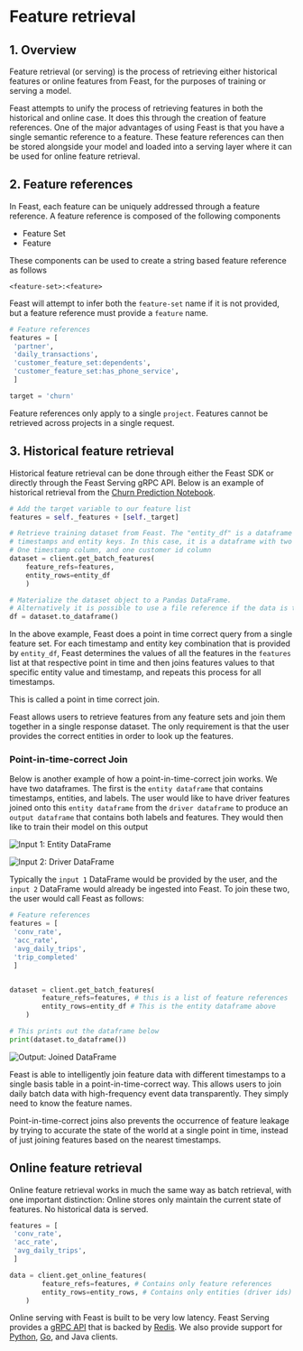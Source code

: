 # Feature retrieval

## 1. Overview

Feature retrieval \(or serving\) is the process of retrieving either historical features or online features from Feast, for the purposes of training or serving a model.

Feast attempts to unify the process of retrieving features in both the historical and online case. It does this through the creation of feature references. One of the major advantages of using Feast is that you have a single semantic reference to a feature. These feature references can then be stored alongside your model and loaded into a serving layer where it can be used for online feature retrieval.

## 2. Feature references

In Feast, each feature can be uniquely addressed through a feature reference. A feature reference is composed of the following components

* Feature Set
* Feature

These components can be used to create a string based feature reference as follows

`<feature-set>:<feature>`

Feast will attempt to infer both the `feature-set` name if it is not provided, but a feature reference must provide a `feature` name.

```python
# Feature references
features = [
 'partner', 
 'daily_transactions',
 'customer_feature_set:dependents',
 'customer_feature_set:has_phone_service',
 ]

target = 'churn'
```

Feature references only apply to a single `project`. Features cannot be retrieved across projects in a single request.

## 3. Historical feature retrieval

Historical feature retrieval can be done through either the Feast SDK or directly through the Feast Serving gRPC API. Below is an example of historical retrieval from the [Churn Prediction Notebook](https://github.com/gojek/feast/blob/master/examples/feast-xgboost-churn-prediction-tutorial/Telecom%20Customer%20Churn%20Prediction%20%28with%20Feast%20and%20XGBoost%29.ipynb).

```python
# Add the target variable to our feature list
features = self._features + [self._target]

# Retrieve training dataset from Feast. The "entity_df" is a dataframe that contains
# timestamps and entity keys. In this case, it is a dataframe with two columns.
# One timestamp column, and one customer id column
dataset = client.get_batch_features(
    feature_refs=features,
    entity_rows=entity_df
    )

# Materialize the dataset object to a Pandas DataFrame. 
# Alternatively it is possible to use a file reference if the data is too large
df = dataset.to_dataframe()
```

In the above example, Feast does a point in time correct query from a single feature set. For each timestamp and entity key combination that is provided by `entity_df`, Feast determines the values of all the features in the `features` list at that respective point in time and then joins features values to that specific entity value and timestamp, and repeats this process for all timestamps.

This is called a point in time correct join.

Feast allows users to retrieve features from any feature sets and join them together in a single response dataset. The only requirement is that the user provides the correct entities in order to look up the features.

### **Point-in-time-correct Join**

Below is another example of how a point-in-time-correct join works. We have two dataframes. The first is the `entity dataframe` that contains timestamps, entities, and labels. The user would like to have driver features joined onto this `entity dataframe` from the `driver dataframe` to produce an `output dataframe` that contains both labels and features. They would then like to train their model on this output

![Input 1: Entity DataFrame](https://lh3.googleusercontent.com/ecS5sqj3FHLFSm06XF11NmTQSru-bQ4Az3Kuko_vg5YlBxXjHadlsGwmo7d7wUx4fA1ssdZvxrESDKfkGWjj3HNJg_jIqXY0avz2JzCcEOXLBLmtXNEY8k2u3f4QusHdDWdqRARQHYE)

![Input 2: Driver DataFrame](https://lh3.googleusercontent.com/LRtCOzmcfhLWzpyndbRKZSVPanLLzfULoHx2YxY6N3i1gQd2Eh6MS1igahOe8ydA7zQulIFJEaQ0IXFXOsdkKRobOC6ThSOnT4hACbCl1jeM4O2JDVC_kvw8lwTCezVUD3d6ZUYj31Q)

Typically the `input 1` DataFrame would be provided by the user, and the `input 2` DataFrame would already be ingested into Feast. To join these two, the user would call Feast as follows:

```python
# Feature references
features = [
 'conv_rate',
 'acc_rate',
 'avg_daily_trips',
 'trip_completed'
 ]


dataset = client.get_batch_features(
        feature_refs=features, # this is a list of feature references
        entity_rows=entity_df # This is the entity dataframe above
    )

# This prints out the dataframe below 
print(dataset.to_dataframe())
```

![Output: Joined DataFrame](https://lh5.googleusercontent.com/Gm-4Ru68KyIQ2tQtaVTDFngqO7pMtlMP1YAQO-bqln6_Mo2XAPdbij6w5ACnHAmQ053XUPu6G-c2aYRVJxPqPTMN_BcH6PY0-E1kCwXQAdW1CcQo5tc0g5ilcuVAtqsHcJB1R5mBdLo)

Feast is able to intelligently join feature data with different timestamps to a single basis table in a point-in-time-correct way. This allows users to join daily batch data with high-frequency event data transparently. They simply need to know the feature names.

Point-in-time-correct joins also prevents the occurrence of feature leakage by trying to accurate the state of the world at a single point in time, instead of just joining features based on the nearest timestamps.

## Online feature retrieval

Online feature retrieval works in much the same way as batch retrieval, with one important distinction: Online stores only maintain the current state of features. No historical data is served.

```python
features = [
 'conv_rate',
 'acc_rate',
 'avg_daily_trips',
 ]

data = client.get_online_features(
        feature_refs=features, # Contains only feature references
        entity_rows=entity_rows, # Contains only entities (driver ids)
    )
```

Online serving with Feast is built to be very low latency. Feast Serving provides a [gRPC API](https://api.docs.feast.dev/grpc/feast.serving.pb.html) that is backed by [Redis](https://redis.io/). We also provide support for [Python](https://api.docs.feast.dev/python/), [Go](https://godoc.org/github.com/gojek/feast/sdk/go), and Java clients.

